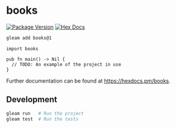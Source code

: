 # books

[![Package Version](https://img.shields.io/hexpm/v/books)](https://hex.pm/packages/books)
[![Hex Docs](https://img.shields.io/badge/hex-docs-ffaff3)](https://hexdocs.pm/books/)

```sh
gleam add books@1
```
```gleam
import books

pub fn main() -> Nil {
  // TODO: An example of the project in use
}
```

Further documentation can be found at <https://hexdocs.pm/books>.

## Development

```sh
gleam run   # Run the project
gleam test  # Run the tests
```
